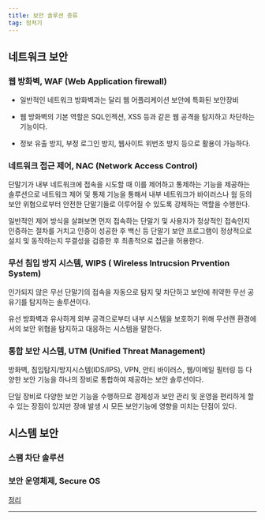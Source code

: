 ```yaml
---
title: 보안 솔루션 종류
tag: 정처기
---
```




## 

## 네트워크 보안

### 웹 방화벽, WAF (Web Application  firewall)

- 일반적인 네트워크 방화벽과는 달리 웹 어플리케이션 보안에 특화된 보안장비

- 웹 방화벽의 기본 역할은 SQL인젝션, XSS 등과 같은 웹 공격을 탐지하고 차단하는 기능이다.

- 정보 유출 방지, 부정 로그인 방지, 웹사이트 위번조 방지 등으로 활용이 가능하다.



### 네트워크 접근 제어, NAC (Network Access Control)

 단말기가 내부 네트워크에 접속을 시도할 때 이를 제어하고 통제하는 기능을 제공하는 솔루션으로 네트워크 제어 및 통제 기능을 통해서 내부 네트워크가 바이러스나 웜 등의 보안 위협으로부터 안전한 단말기들로 이루어질 수 있도록 강제하는 역할을 수행한다.

 일반적인 제어 방식을 살펴보면 먼저 접속하는 단말기 및 사용자가 정상적인 접속인지 인증하는 절차를 거치고 인증이 성공한 후 백신 등 단말기 보안 프로그램이 정상적으로 설치 및 동작하는지 무결성을 검증한 후 최종적으로 접근을 허용한다.



### 무선 침입 방지 시스템, WIPS ( Wireless Intrucsion Prvention System)

 인가되지 않은 무선 단말기의 접속을 자동으로 탐지 및 차단하고 보안에 취약한 무선 공유기를 탐지하는 솔루션이다.

 유선 방화벽과 유사하게 외부 공격으로부터 내부 시스템을 보호하기 위해 무선랜 환경에서의 보안 위협을 탐지하고 대응하는 시스템을 말한다.



### 통합 보안 시스템, UTM (Unified Threat Management)

 방화벽, 침입탐지/방지시스템(IDS/IPS), VPN, 안티 바이러스, 웹/이메일 필터링 등 다양한 보안 기능을 하나의 장비로 통합하여 제공하는 보안 솔루션이다.

 단일 장비로 다양한 보안 기능을 수행하므로 경제성과 보안 관리 및 운영을 편리하게 할 수 있는 장점이 있지만 장애 발생 시 모든 보안기능에 영향을 미치는 단점이 있다.



## 시스템 보안

### 스팸 차단 솔루션

### 보안 운영체제, Secure OS





[정리](https://itragdoll.tistory.com/49)

---
